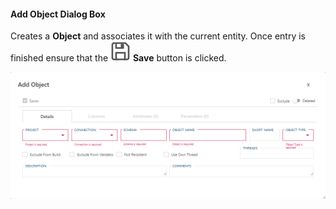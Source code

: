 #### Add Object Dialog Box  

Creates a **Object** and associates it with the current entity.  Once entry is finished ensure that the <img class="icon-inline" src="images/svg-icons/save.svg" /> **Save** button is clicked.

![Add Object Dialog Box -mtb-20-border-image](images/bimlflex-app-dialog-add-object.png "Add Object Dialog Box")
